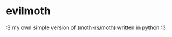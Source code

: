 # evilmoth
:3
my own simple version of [(moth-rs/moth) ](https://github.com/moth-rs/moth) written in python :3
